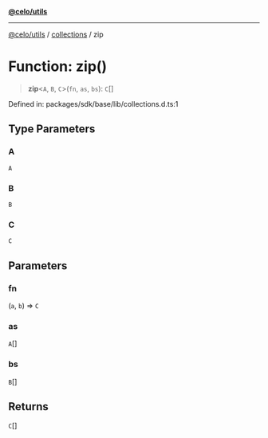 [**@celo/utils**](../../README.md)

***

[@celo/utils](../../README.md) / [collections](../README.md) / zip

# Function: zip()

> **zip**\<`A`, `B`, `C`\>(`fn`, `as`, `bs`): `C`[]

Defined in: packages/sdk/base/lib/collections.d.ts:1

## Type Parameters

### A

`A`

### B

`B`

### C

`C`

## Parameters

### fn

(`a`, `b`) => `C`

### as

`A`[]

### bs

`B`[]

## Returns

`C`[]
